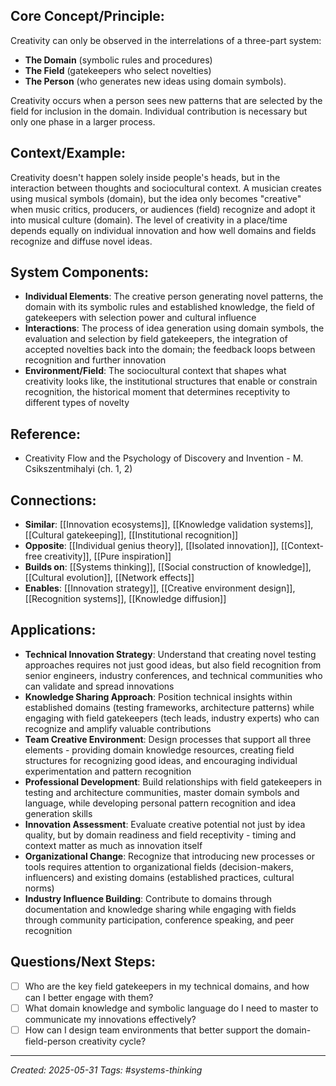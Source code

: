 ## Core Concept/Principle:

Creativity can only be observed in the interrelations of a three-part system: 
- **The Domain** (symbolic rules and procedures)
- **The Field** (gatekeepers who select novelties)
- **The Person** (who generates new ideas using domain symbols). 

Creativity occurs when a person sees new patterns that are selected by the field for inclusion in the domain. Individual contribution is necessary but only one phase in a larger process.

## Context/Example:

Creativity doesn't happen solely inside people's heads, but in the interaction between thoughts and sociocultural context. A musician creates using musical symbols (domain), but the idea only becomes "creative" when music critics, producers, or audiences (field) recognize and adopt it into musical culture (domain). The level of creativity in a place/time depends equally on individual innovation and how well domains and fields recognize and diffuse novel ideas.

## System Components:

- **Individual Elements**: The creative person generating novel patterns, the domain with its symbolic rules and established knowledge, the field of gatekeepers with selection power and cultural influence
- **Interactions**: The process of idea generation using domain symbols, the evaluation and selection by field gatekeepers, the integration of accepted novelties back into the domain; the feedback loops between recognition and further innovation
- **Environment/Field**: The sociocultural context that shapes what creativity looks like, the institutional structures that enable or constrain recognition, the historical moment that determines receptivity to different types of novelty

## Reference:

- Creativity Flow and the Psychology of Discovery and Invention - M. Csikszentmihalyi (ch. 1, 2)

## Connections:

- **Similar**: [[Innovation ecosystems]], [[Knowledge validation systems]], [[Cultural gatekeeping]], [[Institutional recognition]]
- **Opposite**: [[Individual genius theory]], [[Isolated innovation]], [[Context-free creativity]], [[Pure inspiration]]
- **Builds on**: [[Systems thinking]], [[Social construction of knowledge]], [[Cultural evolution]], [[Network effects]]
- **Enables**: [[Innovation strategy]], [[Creative environment design]], [[Recognition systems]], [[Knowledge diffusion]]

## Applications:

- **Technical Innovation Strategy**: Understand that creating novel testing approaches requires not just good ideas, but also field recognition from senior engineers, industry conferences, and technical communities who can validate and spread innovations
- **Knowledge Sharing Approach**: Position technical insights within established domains (testing frameworks, architecture patterns) while engaging with field gatekeepers (tech leads, industry experts) who can recognize and amplify valuable contributions
- **Team Creative Environment**: Design processes that support all three elements - providing domain knowledge resources, creating field structures for recognizing good ideas, and encouraging individual experimentation and pattern recognition
- **Professional Development**: Build relationships with field gatekeepers in testing and architecture communities, master domain symbols and language, while developing personal pattern recognition and idea generation skills
- **Innovation Assessment**: Evaluate creative potential not just by idea quality, but by domain readiness and field receptivity - timing and context matter as much as innovation itself
- **Organizational Change**: Recognize that introducing new processes or tools requires attention to organizational fields (decision-makers, influencers) and existing domains (established practices, cultural norms)
- **Industry Influence Building**: Contribute to domains through documentation and knowledge sharing while engaging with fields through community participation, conference speaking, and peer recognition

## Questions/Next Steps:

- [ ] Who are the key field gatekeepers in my technical domains, and how can I better engage with them?
- [ ] What domain knowledge and symbolic language do I need to master to communicate my innovations effectively?
- [ ] How can I design team environments that better support the domain-field-person creativity cycle?

---

_Created: 2025-05-31_ _Tags: #systems-thinking_